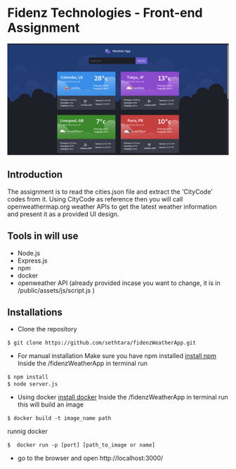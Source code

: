# Fidenz Technologies - Front-end Assignment
![screenshot](/public/assets/img/assignment-screenshot.png "weather app screenshot")
## Introduction
The assignment is to read the cities.json file and extract the 'CityCode' codes from it. Using CityCode as reference then you will call openweathermap.org weather APIs to get the latest weather information and present it as a provided UI design.
## Tools in will use
- Node.js
- Express.js
- npm
- docker
- openweather API (already provided incase you want to change, it is in /public/assets/js/script.js )


## Installations
- Clone the repository
  
```console
$ git clone https://github.com/sethtara/fidenzWeatherApp.git
```

- For manual installation
  Make sure you have npm installed [install npm](https://docs.npmjs.com/downloading-and-installing-node-js-and-npm/)
  Inside the /fidenzWeatherApp in terminal run
```console
$ npm install
$ node server.js
```

- Using docker
  [install docker](https://docs.docker.com/get-docker/)
  Inside the /fidenzWeatherApp in terminal run
  this will build an image
```console
$ docker build -t image_name path 
```
runnig docker
```console
$  docker run -p [port] [path_to_image or name] 
```

- go to the browser and open http://localhost:3000/ 
  

 